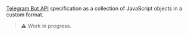[Telegram Bot API](https://core.telegram.org/bots/api) specification as a collection of JavaScript objects in a custom format.

> ⚠️ Work in progress.

